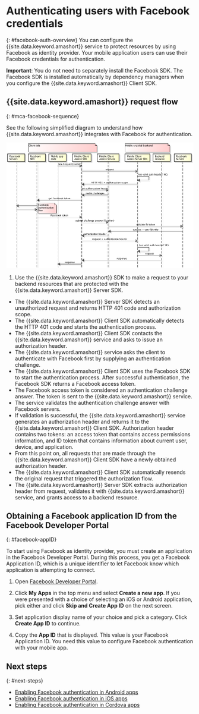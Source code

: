 # Authenticating users with Facebook credentials
{: #facebook-auth-overview}
You can configure the {{site.data.keyword.amashort}} service to protect resources by using Facebook as identity provider. Your mobile application users can use their Facebook credentials for authentication.

**Important**: You do not need to separately install the Facebook SDK. The Facebook SDK is installed automatically by dependency managers when you configure the {{site.data.keyword.amashort}} Client SDK.

## {{site.data.keyword.amashort}} request flow
{: #mca-facebook-sequence}

See the following simplified diagram to understand how {{site.data.keyword.amashort}} integrates with Facebook for authentication.

![image](images/mca-sequence-facebook.png)

1. Use the {{site.data.keyword.amashort}} SDK to make a request to your backend resources that are protected with the {{site.data.keyword.amashort}} Server SDK.
* The {{site.data.keyword.amashort}} Server SDK detects an unauthorized request and returns HTTP 401 code and authorization scope.
* The {{site.data.keyword.amashort}} Client SDK automatically detects the HTTP 401 code and starts the authentication process.
* The {{site.data.keyword.amashort}} Client SDK  contacts the {{site.data.keyword.amashort}} service and asks to issue an authorization header.
* The {{site.data.keyword.amashort}} service asks the client to authenticate with Facebook first by supplying an authentication challenge.
* The {{site.data.keyword.amashort}} Client SDK uses the Facebook SDK to start the authentication process. After successful authentication, the Facebook SDK returns a Facebook access token.
* The Facebook access token is considered an authentication challenge answer. The token is sent to the {{site.data.keyword.amashort}} service.
* The service validates the authentication challenge answer with Facebook servers.
* If validation is successful, the {{site.data.keyword.amashort}} service generates an authorization header and returns it to the {{site.data.keyword.amashort}} Client SDK. Authorization header contains two tokens: an access token that contains access permissions information, and ID token that contains information about current user, device, and application.
* From this point on, all requests that are made through the {{site.data.keyword.amashort}} Client SDK  have a newly obtained authorization header.
* The {{site.data.keyword.amashort}} Client SDK  automatically resends the original request that triggered the authorization flow.
* The {{site.data.keyword.amashort}} Server SDK extracts authorization header from request, validates it with {{site.data.keyword.amashort}} service, and grants access to a backend resource.

## Obtaining a Facebook application ID from the Facebook Developer Portal
{: #facebook-appID}

To start using Facebook as identity provider, you must create an application in the Facebook Developer Portal. During this process, you get a Facebook Application ID, which is a unique identifier to let Facebook know which application is attempting to connect.

1. Open [Facebook Developer Portal](https://developers.facebook.com).

1. Click **My Apps** in the top menu and select **Create a new app**.
If you were presented with a choice of selecting an iOS or Android application, pick either and click **Skip and Create App ID** on the next screen.

1. Set application display name of your choice and pick a category. Click **Create App ID** to continue.

1. Copy the **App ID** that is displayed. This value is your Facebook Application ID.  You need this value to configure Facebook authentication with your mobile app.

## Next steps
{: #next-steps}

* [Enabling Facebook authentication in Android apps](facebook-auth-android.html)
* [Enabling Facebook authentication in iOS apps](facebook-auth-ios.html)
* [Enabling Facebook authentication in Cordova apps](facebook-auth-cordova.html)
